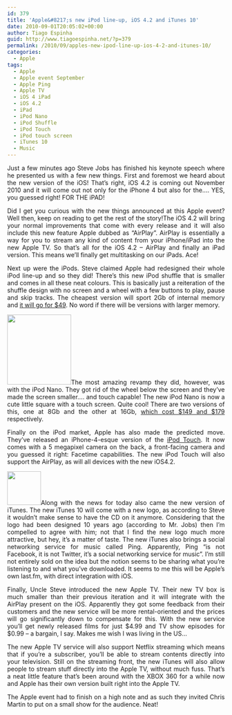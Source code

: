 ```yaml
---
id: 379
title: 'Apple&#8217;s new iPod line-up, iOS 4.2 and iTunes 10'
date: 2010-09-01T20:05:02+00:00
author: Tiago Espinha
guid: http://www.tiagoespinha.net/?p=379
permalink: /2010/09/apples-new-ipod-line-up-ios-4-2-and-itunes-10/
categories:
  - Apple
tags:
  - Apple
  - Apple event September
  - Apple Ping
  - Apple TV
  - iOS 4 iPad
  - iOS 4.2
  - iPad
  - iPod Nano
  - iPod Shuffle
  - iPod Touch
  - iPod touch screen
  - iTunes 10
  - Music
---
```

<p style="text-align: justify;">
  Just a few minutes ago Steve Jobs has finished his keynote speech where he presented us with a few new things. First and foremost we heard about the new version of the iOS! That&#8217;s right, iOS 4.2 is coming out November 2010 and it will come out not only for the iPhone 4 but also for the&#8230;. YES, you guessed right! FOR THE iPAD!
</p>

<p style="text-align: justify;">
  Did I get you curious with the new things announced at this Apple event? Well then, keep on reading to get the rest of the story!<!--more-->The iOS 4.2 will bring your normal improvements that come with every release and it will also include this new feature Apple dubbed as &#8220;AirPlay&#8221;. AirPlay is essentially a way for you to stream any kind of content from your iPhone/iPad into the new Apple TV. So that&#8217;s all for the iOS 4.2 &#8211; AirPlay and finally an iPad version. This means we&#8217;ll finally get multitasking on our iPads. Ace!
</p>

<p style="text-align: justify;">
  Next up were the iPods. Steve claimed Apple had redesigned their whole iPod line-up and so they did! There&#8217;s this new iPod shuffle that is smaller and comes in all these neat colours. This is basically just a reiteration of the shuffle design with no screen and a wheel with a few buttons to play, pause and skip tracks. The cheapest version will sport 2Gb of internal memory and <a href="http://store.apple.com/us/browse/home/shop_ipod/family/ipod_shuffle?mco=MTM3NDkzMDI" target="_blank">it will go for $49</a>. No word if there will be versions with larger memory.
</p>

<p style="text-align: justify;">
  <a href="https://www.tiagoespinha.net/wp-content/uploads/2010/09/design_finger20100901.jpg" rel="lightbox[379]" title="design_finger20100901"><img class="alignright size-full wp-image-380" title="design_finger20100901" src="https://www.tiagoespinha.net/wp-content/uploads/2010/09/design_finger20100901.jpg" alt="" width="148" height="162" /></a>The most amazing revamp they did, however, was with the iPod Nano. They got rid of the wheel below the screen and they&#8217;ve made the screen smaller&#8230;. and touch capable! The new iPod Nano is now a cute little square with a touch screen. Quite cool! There are two versions of this, one at 8Gb and the other at 16Gb, <a href="http://store.apple.com/us/browse/home/shop_ipod/family/ipod_nano?mco=MTM3NDcwMTA" target="_blank">which cost $149 and $179</a> respectively.
</p>

<p style="text-align: justify;">
  Finally on the iPod market, Apple has also made the predicted move. They&#8217;ve released an iPhone-4-esque version of the <a href="http://store.apple.com/us/browse/home/shop_ipod/family/ipod_touch?mco=MTM3NDY2Mzg" target="_blank">iPod Touch</a>. It now comes with a 5 megapixel camera on the back, a front-facing camera and you guessed it right: Facetime capabilities. The new iPod Touch will also support the AirPlay, as will all devices with the new iOS4.2.
</p>

<p style="text-align: justify;">
  <a href="https://www.tiagoespinha.net/wp-content/uploads/2010/09/itunes-10-and-ping-take-on-facebook.jpg" rel="lightbox[379]" title="itunes-10-and-ping-take-on-facebook"><img class="alignleft size-full wp-image-382" title="itunes-10-and-ping-take-on-facebook" src="https://www.tiagoespinha.net/wp-content/uploads/2010/09/itunes-10-and-ping-take-on-facebook.jpg" alt="" width="78" height="78" /></a>Along with the news for today also came the new version of iTunes. The new iTunes 10 will come with a new logo, as according to Steve it wouldn&#8217;t make sense to have the CD on it anymore. Considering that the logo had been designed 10 years ago (according to Mr. Jobs) then I&#8217;m compelled to agree with him; not that I find the new logo much more attractive, but hey, it&#8217;s a matter of taste. The new iTunes also brings a social networking service for music called Ping. Apparently, Ping &#8220;is not Facebook, it is not Twitter, it&#8217;s a social networking service for music&#8221;. I&#8217;m still not entirely sold on the idea but the notion seems to be sharing what you&#8217;re listening to and what you&#8217;ve downloaded. It seems to me this will be Apple&#8217;s own last.fm, with direct integration with iOS.
</p>

<p style="text-align: justify;">
  Finally, Uncle Steve introduced the new Apple TV. Their new TV box is much smaller than their previous iteration and it will integrate with the AirPlay present on the iOS. Apparently they got some feedback from their customers and the new service will be more rental-oriented and the prices will go significantly down to compensate for this. With the new service you&#8217;ll get newly released films for just $4.99 and TV show episodes for $0.99 &#8211; a bargain, I say. Makes me wish I was living in the US&#8230;
</p>

<p style="text-align: justify;">
  The new Apple TV service will also support Netflix streaming which means that if you&#8217;re a subscriber, you&#8217;ll be able to stream contents directly into your television. Still on the streaming front, the new iTunes will also allow people to stream stuff directly into the Apple TV, without much fuss. That&#8217;s a neat little feature that&#8217;s been around with the XBOX 360 for a while now and Apple has their own version built right into the Apple TV.
</p>

<p style="text-align: justify;">
  The Apple event had to finish on a high note and as such they invited Chris Martin to put on a small show for the audience. Neat!
</p>